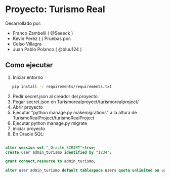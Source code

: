 # Proyecto: Turismo Real
Desarrollado por:
- Franco Zambelli ( @Seeeck )
- Kevin Peréz ( )
Pruebas por:
- Celso Villagra 
- Juan Pablo Polanco ( @bluu124 )


## Como ejecutar
1. Iniciar entorno

````bash
   pip install -r requirements/requirements.txt
````
2. Pedir secret.json al creador del proyecto.
3. Pegar secret.json en Turismorealproyect/turismorealproject/
4. Abrir proyecto
5. Ejecutar "python manage.py makemigrations" a la altura de TurismoRealProject/turismoRealProject
6. Ejecutar python manage.py migrate
7. iniciar proyecto
8. En Oracle SQL:

````sql

alter session set "_Oracle_SCRIPT"=true;  
create user admin_turismo identified by "1234";

grant connect,resource to admin_turismo;

alter user admin_turismo default tablespace users quota unlimited on users;
````
